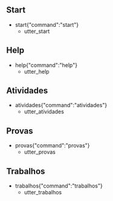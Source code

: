 ## Start
* start{"command":"start"}
    - utter_start

## Help
* help{"command":"help"}
    - utter_help

## Atividades
* atividades{"command":"atividades"}
    - utter_atividades

## Provas
* provas{"command":"provas"}
    - utter_provas

## Trabalhos
* trabalhos{"command":"trabalhos"}
    - utter_trabalhos